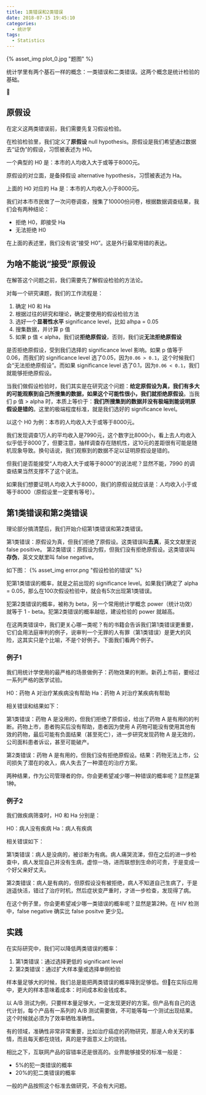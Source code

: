 ```yaml
---
title: 1类错误和2类错误
date: 2018-07-15 19:45:10
categories:
  - 统计学
tags:
  - Statistics
---
```


{% asset_img plot_0.jpg "题图" %}

统计学里有两个基石一样的概念：一类错误和二类错误。这两个概念是统计检验的基础。

<!-- more -->

## 原假设

在定义这两类错误前，我们需要先复习假设检验。

在检验检验里，我们定义了**原假设** null hypothesis。原假设是我们希望通过数据去“证伪”的假设，习惯被表述为 H0。

一个典型的 H0 是：本市的人均收入大于或等于8000元。

原假设的对立面，是备择假设 alternative hypothesis，习惯被表述为 Ha。

上面的 H0 对应的 Ha 是：本市的人均收入小于8000元。

我们对本市市民做了一次问卷调查，搜集了10000份问卷，根据数据调查结果，我们会有两种结论：
- 拒绝 H0，即接受 Ha
- 无法拒绝 H0

在上面的表述里，我们没有说“接受 H0”。这是外行最常用错的表达。

## 为啥不能说“接受”原假设

在解答这个问题之前，我们需要先了解假设检验的方法论。

对每一个研究课题，我们的工作流程是：
1. 确定 H0 和 Ha
1. 根据过往的研究和理论，确定要使用的假设检验方法
1. 选好一个**显著性水平** significance level，比如 alhpa = 0.05
1. 搜集数据，并计算 p 值
1. 如果 p 值 < alpha，我们说**拒绝原假设**，否则，我们说**无法拒绝原假设**

是否拒绝原假设，受到我们选择的 significance level 影响。如果 p 值等于 0.06，而我们的 significance level 选了0.05，因为`0.06 > 0.1`，这个时候我们会“无法拒绝原假设”。而如果 significance level 选了0.1，因为`0.06 < 0.1`，我们就能够拒绝原假设。

当我们做假设检验时，我们其实是在研究这个问题：**给定原假设为真，我们有多大的可能观察到自己所搜集的数据，如果这个可能性很小，我们就拒绝原假设**。当我们 p 值 > alpha 时，本质上等价于：**我们所搜集到的数据并没有极端到能说明原假设是错的**。这里的极端程度标准，就是我们选好的 significance level。

以这个 H0 为例：本市的人均收入大于或等于8000元。 

我们发现调查1万人的平均收入是7990元，这个数字比8000小，看上去人均收入似乎低于8000了，但要注意，抽样调查存在随机性，这10元的差距很有可能是随机现象导致。换句话说，我们观察到的数据不足以证明原假设是错的。

但我们是否能接受“人均收入大于或等于8000”的说法呢？显然不能，7990 的调查结果当然支撑不了这个说法。

如果我们想要证明人均收入大于8000，我们的原假设就应该是：人均收入小于或等于8000（原假设里一定要有等号）。

## 第1类错误和第2类错误

理论部分搞清楚后，我们开始介绍第1类错误和第2类错误。

第1类错误：原假设为真，但我们拒绝了原假设。这类错误叫**去真**，英文文献里说 false positive。
第2类错误：原假设为假，但我们没有拒绝原假设。这类错误叫**存伪**，英文文献里叫 false negative。

如下图：
{% asset_img error.png "假设检验的错误" %}

犯第1类错误的概率，就是之前出现的 significance level。如果我们确定了 alpha = 0.05，那么在100次假设检验中，就会有5次出现第1类错误。

犯第2类错误的概率，被称为 beta，另一个常用统计学概念 power（统计功效）就等于 1 - beta。犯第2类错误的概率越低，建设检验的 power 就越高。

在这两类错误中，我们更关心哪一类呢？有的书籍会告诉我们第1类错误更重要，它们会用法庭审判的例子，说审判一个无罪的人有罪（第1类错误）是更大的风险，这其实只是个比喻，不是个好例子。下面我们看两个例子。

### 例子1

我们用统计学使用的最严格的场景做例子：药物效果的判断。新药上市前，要经过一系列严格的医学试验。

H0：药物 A 对治疗某疾病没有帮助
Ha：药物 A 对治疗某疾病有帮助

相关错误和结果如下：

第1类错误：药物 A 是没用的，但我们拒绝了原假设，给出了药物 A 是有用的的判断。药物上市，患者购买后没有帮助，患者因为使用 A 药物可能没有使用其他有效的药物，最后可能有负面结果（甚至死亡），进一步研究发现药物 A 是无效的，公司面料患者诉讼，甚至可能破产。

第2类错误：药物 A 是有用的，但我们没有拒绝原假设。结果：药物无法上市，公司损失了潜在的收入，病人失去了一种潜在的治疗方案。

两种结果，作为公司管理者的你，你会更希望减少哪一种错误的概率呢？显然是第1种。

### 例子2

我们做疾病筛查时，H0 和 Ha 分别是：

H0：病人没有疾病
Ha：病人有疾病

相关错误如下：

第1类错误：病人是没病的，被诊断为有病。病人痛哭流涕，但在之后的进一步检查中，病人发现自己并没有生病，虚惊一场，进而联想到生命的可贵，于是变成一个好父亲好丈夫。

第2类错误：病人是有病的，但原假设没有被拒绝，病人不知道自己生病了，于是逍遥快活，错过了治疗时机，然后症状变严重时，才进一步检查，发现得了病。

在这个例子里，你会更希望减少哪一类错误的概率呢？显然是第2种。在 HIV 检测中，false negative 确实比 false positve 更少见。

## 实践

在实际研究中，我们可以降低两类错误的概率：
1. 第1类错误：通过选择更低的 significant level
2. 第2类错误：通过扩大样本量或选择单侧检验

样本量足够大的时候，我们总是能把两类错误的概率降到足够低。但在实际应用中，更大的样本意味着成本：时间成本和金钱成本。

以 A/B 测试为例，只要样本量足够大，一定发现更好的方案。但产品有自己的迭代计划，每个产品有一系列的 A/B 测试需要做，不可能等每一个测试出现结果。这个时候就必须为了效率牺牲准确性。

有的领域，准确性非常非常重要，比如治疗癌症的药物研究，那是人命关天的事情，而且每天都在烧钱，真的是字面意义上的烧钱。

相比之下，互联网产品的容错率还是很高的。业界能够接受的标准一般是：
- 5%的犯一类错误的概率
- 20%的犯二类错误的概率

一般的产品按照这个标准去做研究，不会有大问题。